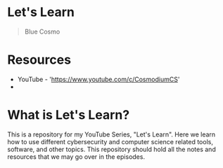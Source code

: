 # Let's Learn
> Blue Cosmo 

# Resources
- YouTube - 'https://www.youtube.com/c/CosmodiumCS'
- 
# What is Let's Learn?
This is a repository for my YouTube Series, "Let's Learn". Here we learn how to use different cybersecurity and computer science related tools, software, and other topics. This repository should hold all the notes and resources that we may go over in the episodes.
